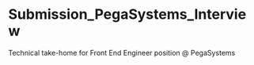 # Submission_PegaSystems_Interview
Technical take-home for Front End Engineer position @ PegaSystems
